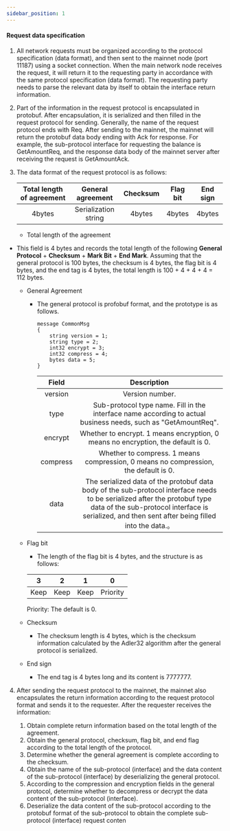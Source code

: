 ```yaml
---
sidebar_position: 1
---
```

#### Request data specification

1. All network requests must be organized according to the protocol specification (data format), and then sent to the mainnet node (port 11187) using a socket connection. When the main network node receives the request, it will return it to the requesting party in accordance with the same protocol specification (data format). The requesting party needs to parse the relevant data by itself to obtain the interface return information.

2. Part of the information in the request protocol is encapsulated in protobuf. After encapsulation, it is serialized and then filled in the request protocol for sending. Generally, the name of the request protocol ends with Req. After sending to the mainnet, the mainnet will return the protobuf data body ending with Ack for response. For example, the sub-protocol interface for requesting the balance is GetAmountReq, and the response data body of the mainnet server after receiving the request is GetAmountAck.

3. The data format of the request protocol is as follows:


    | Total length of agreement |     General agreement    | Checksum | Flag bit | End sign |
    | :--------: | :--------------: | :----: | :----: | :------: |
    |   4bytes   | Serialization string | 4bytes | 4bytes | 4bytes   |

   - Total length of the agreement
- This field is 4 bytes and records the total length of the following **General Protocol** + **Checksum** + **Mark Bit** + **End Mark**. Assuming that the general protocol is 100 bytes, the checksum is 4 bytes, the flag bit is 4 bytes, and the end tag is 4 bytes, the total length is 100 + 4 + 4 + 4 = 112 bytes.

  - General Agreement

       - The general protocol is profobuf format, and the prototype is as follows.

          ```dict
          message CommonMsg
          {
              string version = 1;
              string type = 2;
              int32 encrypt = 3;
              int32 compress = 4;
              bytes data = 5;
          }
          ```

          |   Field  |                             Description                           |
          | :------: | :----------------------------------------------------------: |
          | version  |                    Version number.                                    |
          |   type   | Sub-protocol type name. Fill in the interface name according to actual business needs, such as "GetAmountReq". |
          | encrypt  |            Whether to encrypt. 1 means encryption, 0 means no encryption, the default is 0.         |
          | compress |            Whether to compress. 1 means compression, 0 means no compression, the default is 0.        |
          |   data   | The serialized data of the protobuf data body of the sub-protocol interface needs to be serialized after the protobuf type data of the sub-protocol interface is serialized, and then sent after being filled into the data.。 |


   - Flag bit
        
        - The length of the flag bit is 4 bytes, and the structure is as follows:

        |    3     |     2    |    1     |    0     |
        | :------: | :------: | :------: | :------: |
        |   Keep   |   Keep   |   Keep   |  Priority  |

        
        Priority: The default is 0.
          
   - Checksum

        - The checksum length is 4 bytes, which is the checksum information calculated by the Adler32 algorithm after the general protocol is serialized.
   - End sign

        - The end tag is 4 bytes long and its content is 7777777.

4. After sending the request protocol to the mainnet, the mainnet also encapsulates the return information according to the request protocol format and sends it to the requester. After the requester receives the information:

    1. Obtain complete return information based on the total length of the agreement.
    2. Obtain the general protocol, checksum, flag bit, and end flag according to the total length of the protocol.
    3. Determine whether the general agreement is complete according to the checksum.
    4. Obtain the name of the sub-protocol (interface) and the data content of the sub-protocol (interface) by deserializing the general protocol.
    5. According to the compression and encryption fields in the general protocol, determine whether to decompress or decrypt the data content of the sub-protocol (interface).
	6. Deserialize the data content of the sub-protocol according to the protobuf format of the sub-protocol to obtain the complete sub-protocol (interface) request conten